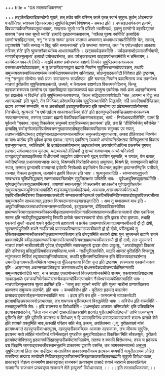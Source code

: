 +++
title = "08 तदभावाधिकरणम्"

+++
तद्यत्रैतदित्यादिछान्दोग्ये श्रूयते, तत् तत्रैव सति यस्मिन् काले एतत् स्वप्नं सुषुप्तः कुर्वन् ओदनपाकं पचतीतिवत् स्वापस्य द्विप्रकारत्वात् सुषुप्तिसिद्धयर्थं विशेषणम् - समस्त इति । उपसंहृतसर्वकरण इत्यर्थः, विषयसम्पर्कजनितकालुष्याभावात्, सम्प्रसन्नः सुप्तो भवति प्रविष्टो भवतीत्यर्थः, इदन्तु छान्दोग्ये दहरविद्यागतं वाक्यम् "अथ यथा सुप्तो भवति' इत्यादि वृहदारण्यकवाक्यम्, "यत्रैतत् पुरुषः स्वपिति' इत्यादिकं छान्दोग्यसद्विद्यागतम्, ननु "न सता साम्य' इत्यत्र सप्तम्या अश्रवणात् कथमाधारत्वप्रतीतिरिति चेत्, सत्यम्, तद्वाक्यशेषे "सति सम्पद्य न विदुः सति सम्पत्स्यामहे' इति सप्तम्याः श्रवणात्, तथा "य एषोऽन्तर्हृदय आकाशः तस्मिन् शेते' इति श्रुत्यन्तरैकार्थ्याच्च आधारत्वप्रतीतेः । खट्वापर्यङ्कवदिति - पर्यङ्कशब्दोऽयमास्तीर्णवाची, नागपर्यङ्कमुत्सृत्य' इत्यादौ प्रयोजदर्शनात्, अतः पर्यङ्कशब्दस्य खट्वापर्यन्तत्वमेवेति न भ्रमितव्यम् । कार्यभेदावगमकत्वे त्विति - यद्यपि ब्रह्मणः प्रबोधश्रवणं ब्रह्मणो नियमेन सुषुप्तिस्थानत्वरूपस्य परमसाध्यस्यैवोपपादकम्, न तु कायर्भेदावगमद्वारां ब्रह्मणो नियमेन सुषुप्तिस्थानत्वोपपादकम्, तथापि समुच्चयरूपस्थाधिकरणार्थस्य कार्यभेदावगममन्तरेण अनिर्वाहात्, सोऽप्युपादककोटौ निविशत इति दृष्टव्यम्, ननु "सन्मूला सोम्येमाः सर्वाः प्रजाः सदायतानाः सत्प्रतिष्ठाः' इति श्रवणात् नियमेन ब्रह्माश्रितस्य कथं तदनपेक्ष्य नाड्यां पुरीततीव सुषुप्तिराशङ्कयते, उच्यते, न केवलस्य ब्रह्मणोऽत्र विकल्पकोटित्वम्, किन्तु दहराकाशरूपस्य छान्दोग्य एव दहारविद्यायां दहराकाशरूपं बह्म प्रस्तुत्य एवमेवेमाः सर्वाः प्रजा अहरहर्गच्छन्त्य एतं ब्रह्मलोकं न विदन्ति' इति सुषुप्तिस्थानत्वश्रवणात्, किञ्च सद्धिद्यावाक्यशेषोऽपि "सत ;आगम्य न विदुः सत आगच्छामहे' इति श्रूयते, तेन किञ्चित् प्रदेशावच्छिन्नमेव सुषुप्तिस्थानमिति सिद्धयति; नर्हि ग्रामादिवापरिच्छिन्नात् ब्रह्मण आगमनं सम्भवति, स च अवच्छेदकों हृदयपुण्डरीकरूप इति छान्दोग्य एव प्रदेशान्तरपर्यालोचनया निश्चीयते, श्रुत्यन्तरे "य एषोन्तर्हृदय आकाशस्तस्मिन् शेते' इति हृदयपुण्डरीकावच्छिन्नब्रह्माधारकत्वस्य स्पष्टमाम्नानाच्च, तस्मात् उपपन्ना ब्रह्मणो वैकल्पिकाधिकरणत्वशङ्का, भाष्ये - निरपेक्षत्वप्रतीतेरिति, उक्त्तं हि पूर्वतन्त्रे "एकाथर्ास्तु विकल्पेरन् समुच्चये ह्यावृत्तिस्स्यात् प्रधानस्य' इति, तत्र हि "व्रीहिभिर्यजेत् यवैर्यजेत ' इत्यादिषु सर्वाङ्गोपसंहारिप्रयोगवचनानुग्रहायाष्टदोषदुष्टविकल्पपरिहाराय समुच्चय एव स्यात्, ततश्चज्योतिष्टोभवत् दर्शपूर्णमासप्रदानमागाभ्यासमाश्रित्य समुच्चयोऽभ्युपगन्तव्यः, अथवा व्रीहियवानां मिश्रणेन वा यागः कर्तव्य इति पूर्वपक्षं कृत्वा एकाथर्ानाम् एकस्मिन् उपकारे अन्योन्यनिरपेक्षतया विनियुक्त्तानां विकल्प एवाभ्युपगन्तव्यः, ज्योतिष्टोमे, हि द्रव्यदेवतासंयोगानाम् अदृष्टार्थानाम् अपर्य्यायविधायिना प्रकरणेन युगपत् ग्रहणात् सर्वसम्पादनाय युकतम्, यद्यभ्यस्यते व्रीहियवौ तु द्वाभ्यां वाक्याभ्याम् अन्योन्यनिरपेक्षौ यागद्रव्यपुरोडाशप्रकृतितया विधीयमानौ तद्द्वारेण प्रयोगवचनो गृह्णन् पर्यायेण गृहणाति, न यगपत्, येन बलात् ज्योतिष्टोमवत् प्रधानयागाभ्यासः स्यात्, मिश्रणमपि निरपेक्षविधानात् अयुक्त्तम्, मिश्रणे हि; वाक्यद्वयमपि बाधितं स्यात्, तस्मात् द्वाभ्यामपि वाक्याभ्यां द्वयोरपि निरपेक्षयोः प्रकृतित्वेन विधानात् तद्वलेन द्रव्यान्तरनिवृत्तिः प्रतीयते, तस्मात् विकल्प इत्युक्त्तम्, तन्न्यायेन इहापि विकल्प इति भावः । श्रुत्यनुसारादिति - स्वप्नाभावसुषुप्त्योः सम्बन्धस्य श्रुतिप्रसिद्धत्वात् स्वप्नाभाववाचिशब्देन सुषुप्तिलक्षणा उचितेति भावः । पूर्वपक्षयुक्त्तिव्युदासार्थमिति - पूर्वपक्षयुक्त्तित्वव्युदासार्थमित्यर्थः, त्रयाणशं स्थानत्वश्रुतेः विकल्पस्यैव साधकत्वेन पूर्वपक्षयुक्त्तित्वेन समुच्चयसाधकयुक्त्तित्वाभावादिति शङ्काव्युदासार्थमाहेत्यर्थः, अयम्भावः,असम्भवत्कार्यभेदस्थले एकविभक्त्तिनिर्देशस्य विकल्पसाधकत्वेऽपि सम्भवत्कार्यभेदस्थले एकविभक्त्तिनिर्देशस्याष्टदोषदुष्टविकल्पभीत्या समुच्चयस्यैव साधकत्वात्,इतरथा नित्यपदाम्नानभङ्गप्रसङ्गादिति । अथ तु यथासम्भवं बाध इति - अपूर्वोत्पत्तिबाधफलबाधयोरत्यन्तासम्भवादित्यर्थः, इदमुपलक्षणम्, व्रीहियवादिशास्त्रेष्विव प्रामाण्यपरित्यागाप्राकाण्यस्वीकारस्वीकृताप्रामाण्यपरित्यागपरित्यक्त्तप्रामाण्यस्तीकाराःचत्वारो दोषाः एकस्मिन् शास्त्र इति नाडीपुरीतद्व्रह्मशास्त्रेषु त्रिष्वपि प्रत्येकं चत्वारश्चत्वारो दोषाः इति द्वादश दोषा दृष्टव्याः, तथाहि एकस्यां सुप्तौ नाड्यां शयने पुरीतद्वाक्ये ब्रह्मवाक्ये च प्रत्येकं प्रामाण्यापरित्यागाप्रामाण्यस्वीकारौ द्वौ द्वौ दोषौ, सुप्त्यन्तरेपुरीतति शयने नाडीवाक्ये प्रामाण्यपरित्यागाप्रामाण्यस्वीकारौ द्वौ द्वौ दोषौ, परीतद्वाक्ये तु परित्यक्त्तप्रामाण्यस्वीकारस्वीकृताप्रामाण्यपरित्याग इति दोषद्वयमिति चत्वारो दोषाः पुनः सुप्त्यन्तरे ब्रह्मणि शयने ब्रह्मवाक्येऽपि स्वीकृताप्रामाण्यपरित्यागापरित्यागपरित्यक्त्ताप्रामाण्यस्वीकाररूपौ द्वौ द्वौ दाषौ, ततः सुप्त्यन्तरे नाड्यां शयने नाडीवाक्येऽपि पूर्ववत् दोषद्वयमिति स्वापचतुष्टये द्वादश दोषाः प्रादुःप्युः, "अष्टदोषदुष्टो विकल्प' इति उक्त्तिस्तु प्रसिद्धव्रीहियवोदाहरणाभिप्राया,भाष्ये - नाडीपुरीतताविति, यद्यपि आन्तरं पुरीतदिति निघण्टुषु नपुंसकत्या निर्दिष्टं तद्वयाख्यातृभिर्व्याख्याञ्च, तथापि पुरीततमभिप्रतिष्ठन्त इति वैदिकव्यवहारदर्शनात् उभयलिङ्गत्वमस्तीत्यभिप्रेत्य भाष्यकृता पुँल्लिङ्गतया निर्देशः कृत इति द्रष्टव्यम् ।परम्परया एकप्रयोजनत्व इति - अङ्गानाम् अवान्तरकार्यभेदद्वारा करणसामर्थ्यात् बोधनरूपैकप्रयोजनपर्यवसितानामपि समुच्चयदर्शनादिति भावः, न च साक्षात् एकप्रयोजनत्वं विकल्पप्रयोजकमिति वाच्यम्, एकवाक्यप्रतिपाद्यतया साकाङ्क्षयोः एकक्रयनिर्वर्त्तकयोरारुण्यैकहायन्योर्विकल्पाभावेन नैरपेक्ष्यस्याप्यपेक्षितत्वादिति भावः । नाड्यादिसमुच्चयश्च श्रुत्या प्रदशिर्त इति - "तासु तदा सुक्त्तो भवति' इति श्रुत्या नाडीनां प्राणशब्दितस्य ब्रह्मणश्च समुच्चयः प्रदर्श्यते, इति भावः । कथमविरोध इति - पुरीतता हृदयात् बाह्यत्वेन प्रासादखट्वापर्य्यङ्कन्यायास्भवादिति भावः । हृदय इति वच इति - परमरत्मनो व्यापकत्त्वेऽपि हृदयावच्छिन्नपरमात्मनोऽतथात्वात्, तत्र शयनस्य पुरीतच्छयनं विरुद्धमेवेति भावः । अविरोध इति वाच्यमिति - तच्चायुक्त्तमिति शेषः । हृदि शयनस्य च विरोधादिति - 2अन्तर्हृदय आकाशः तस्मिञ्छेते' इति प्रतिपादितेन हृदयाकाशसदनेन, "हिता नाम नाड्यो द्वासप्ततिसहस्त्राणि हृदयांत् पुरीततमभिप्रतिष्ठन्ते' ताभिः प्रत्यवसृष्य पुरीतति शेते' इति पुरीतति शयनस्य च विरोधात् न हि प्रासादान्निर्गत्य प्रासादप्रावरणप्राकारे शयानः प्रासादे शेते इति शक्यते वक्त्तुमिति भावः,कस्तर्हि परिहार सति चेत्, इत्थम्, अवहितमनाः ृणु, पुरीतताख्यं मांसं हृदयमध्यगतं दहरपुण्डरीकाधारभूतम्, दहरपुण्हरीकावच्छिन्नः आकाशः दहराकाशः, तत्र जीवस्य सुषुप्तिः, हृदयस्य मध्ये लोहितं मांसपिण्डं यस्मिँस्तद्दहरं पुण्डरीकं कुमुदमिवादेकधा विकसित'मिति सौबलश्रुतेः; पुरीततो हृदयवेष्टनोक्त्तिस्तु हृदयान्तर्वर्तिदहरपुण्डरीकवेष्टनाभिप्रायेण, ततश्च न क्कापि विरोधगन्धः, तस्य च हृदयस्य दश छिद्राणि जागराद्यवस्थजीवस्तानभूतानि प्राकारस्य द्वाराणि वसन्ति, तत्र जागरस्वप्नावस्थे अनुभूय सुषुप्तिदशायां हिता नाम नाडीद्वारा अन्तःप्रविश्य प्राकारस्थानीयस्य हृदयस्य मध्यवर्त्ति यत्पुरीतताख्यं लोहितं मांसपिण्डं तत्प्राप्य तस्योपरि निविष्टदहरपुण्डरीकान्तर्वत्तिदहराकाशशब्दितपरब्रह्मणि सुषुप्तौ विरोधाभावात्, प्राकारद्वारे विहृत्य राजमार्गेण प्राकारद्वारात् राजभवनं प्रत्यवसृष्य प्रासादे शयाने महाराजे प्राकारान्निर्गत्व राजमार्गेण राजभवनं प्रत्यवसृष्य राजभवने शेते इत्युक्त्तौ विरोधाभावात् ।। ।। इति तदभावाधिकरणम् ।।